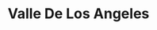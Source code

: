 ---
title: "Valle De Los Angeles"
url: /puebla/valle-de-los-angeles/
shop: directores de funerarias
---